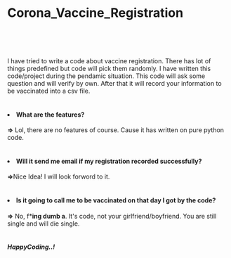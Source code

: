 # Corona_Vaccine_Registration
<br><br><br>
    <p>
        I have tried to write a code about vaccine registration. There has lot of things predefined but code will pick them randomly. I have written this code/project during the pendamic situation. This code will ask some question and will verify by own. After that it will record your information to be vaccinated into a csv file.<br>  
    </p>
    <h4><li>What are the features?</li></h4>
    <b>=></b> Lol, there are no features of course. Cause it has written on pure python code.<br><br>
    <h4><li>Will it send me email if my registration recorded successfully?</li></h4>
    <b>=></b>Nice Idea! I will look forword to it.<br><br>
    <h4><li>Is it going to call me to be vaccinated on that day I got by the code?</li></h4>
    <b>=></b> No, f***ing dumb a**. It's code, not your girlfriend/boyfriend. You are still single and will die single.<br><br>
    <h5>HappyCoding..!</h5>

